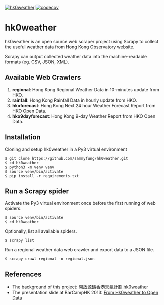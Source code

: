[![hk0weather](https://github.com/sammyfung/hk0weather/actions/workflows/hk0weather.yml/badge.svg)](https://github.com/sammyfung/hk0weather/actions/workflows/hk0weather.yml)
[![codecov](https://codecov.io/gh/sammyfung/hk0weather/branch/master/graph/badge.svg?token=PYnOIj6SwS)](https://codecov.io/gh/sammyfung/hk0weather/)

hk0weather
===

hk0weather is an open source web scraper project using Scrapy to collect the useful weather data from Hong Kong Observatory website.

Scrapy can output collected weather data into the machine-readable formats (eg. CSV, JSON, XML).

Available Web Crawlers
---
1. **regional**: Hong Kong Regional Weather Data in 10-minutes update from HKO.    
1. **rainfall**: Hong Kong Rainfall Data in hourly update from HKO.    
1. **hkoforecast**: Hong Kong Next 24 hour Weather Forecast Report from HKO Open Data.   
1. **hko9dayforecast**: Hong Kong 9-day Weather Report from HKO Open Data.   

Installation
---

Cloning and setup hk0weather in a Py3 virtual environment   
   
   ```
   $ git clone https://github.com/sammyfung/hk0weather.git
   $ cd hk0weather
   $ python3 -m venv venv
   $ source venv/bin/activate  
   $ pip install -r requirements.txt    
   ```

Run a Scrapy spider
---

Activate the Py3 virtual environment once before the first running of web spiders.

```
$ source venv/bin/activate  
$ cd hk0weather
```

Optionally, list all available spiders.

```
$ scrapy list 
```
  
Run a regional weather data web crawler and export data to a JSON file.

```
$ scrapy crawl regional -o regional.json
```

References
--

* The background of this project: [開放源碼香港天氣計劃 hk0weather](https://sammy.hk/opensource-hk0weather/) 
* The presentation slide at BarCampHK 2013: [From Hk0weather to Open Data](http://www.slideshare.net/sammyfung/hk0weather-barcamp)

